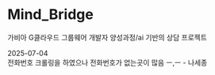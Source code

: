 # Mind_Bridge
가비아 G클라우드 그룹웨어 개발자 양성과정/ai 기반의 상담 프로젝트 


2025-07-04<br/>
전화번호 크롤링을 하였으나 전화번호가 없는곳이 많음 ㅡ,ㅡ - 나세종
